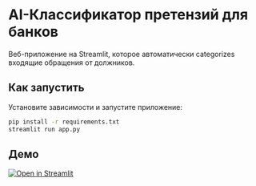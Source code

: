 # AI-Классификатор претензий для банков

Веб-приложение на Streamlit, которое автоматически categorizes входящие обращения от должников.

## Как запустить

Установите зависимости и запустите приложение:

```bash
pip install -r requirements.txt
streamlit run app.py
```

## Демо


[![Open in Streamlit](https://static.streamlit.io/badges/streamlit_badge_black_white.svg)](https://serx17-nlp-classifier-of-email-statements-app-2teihd.streamlit.app/)
